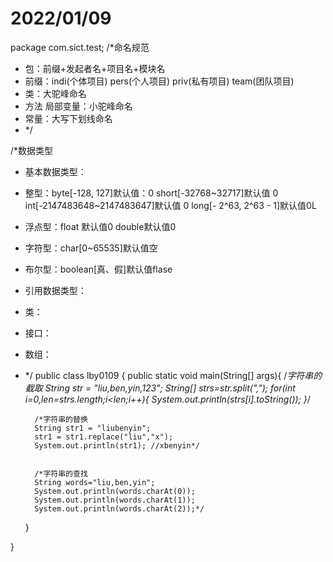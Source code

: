 # 2022/01/09
package com.sict.test;
/*命名规范
* 包：前缀+发起者名+项目名+模块名
* 前缀：indi(个体项目) pers(个人项目) priv(私有项目) team(团队项目)
* 类：大驼峰命名
* 方法 局部变量：小驼峰命名
* 常量：大写下划线命名
* */

/*数据类型
* 基本数据类型：
* 整型：byte[-128, 127]默认值：0 short[-32768~32717]默认值 0  int[-2147483648~2147483647]默认值 0 long[- 2^63, 2^63 - 1]默认值0L
* 浮点型：float 默认值0 double默认值0
* 字符型：char[0~65535]默认值空
* 布尔型：boolean[真、假]默认值flase
* 引用数据类型：
* 类：
* 接口：
* 数组：
* */
public class lby0109 {
    public static void main(String[] args){
      /*字符串的截取
      String str = "liu,ben,yin,123";
        String[]  strs=str.split(",");
        for(int i=0,len=strs.length;i<len;i++){
            System.out.println(strs[i].toString());
        }*/

        /*字符串的替换
        String str1 = "liubenyin";
        str1 = str1.replace("liu","x");
        System.out.println(str1); //xbenyin*/


        /*字符串的查找
        String words="liu,ben,yin";
        System.out.println(words.charAt(0));
        System.out.println(words.charAt(1));
        System.out.println(words.charAt(2));*/
    }

}
